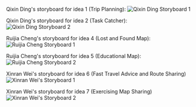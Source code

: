 Qixin Ding's storyboard for idea 1 (Trip Planning):
![Qixin Ding Storyboard 1](https://raw.githubusercontent.com/XRWei/COGS121/master/img/storyboards/Storyboard%20for%20Idea%201%20-%20Qixin%20Ding.jpg)

Qixin Ding's storyboard for idea 2 (Task Catcher):
![Qixin Ding Storyboard 2](https://raw.githubusercontent.com/XRWei/COGS121/master/img/storyboards/Storyboard%20for%20Idea%202%20-%20Qixin%20Ding.jpg)

Ruijia Cheng's storyboard for idea 4 (Lost and Found Map):
![Ruijia Cheng Storyboard 1](https://github.com/XRWei/COGS121/blob/master/img/storyboards/1373474751.jpg)

Ruijia Cheng's storyboard for idea 5 (Educational Map):
![Ruijia Cheng Storyboard 2](https://github.com/XRWei/COGS121/blob/master/img/storyboards/187377229.jpg)

Xinran Wei's storyboard for idea 6 (Fast Travel Advice and Route Sharing)
![Xinran Wei's Storyboard 1](https://raw.githubusercontent.com/XRWei/COGS121/master/img/storyboards/IMG_1843.JPG)

Xinran Wei's storyboard for idea 7 (Exercising Map Sharing)
![Xinran Wei's Storyboard 2](https://raw.githubusercontent.com/XRWei/COGS121/master/img/storyboards/IMG_1844.JPG)
